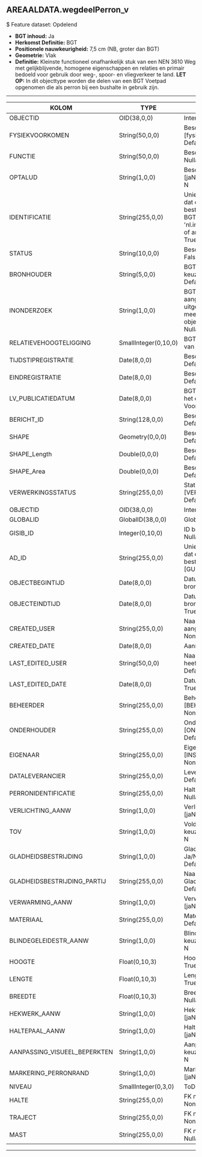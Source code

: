 ## AREAALDATA.wegdeelPerron_v

$ Feature dataset: Opdelend

* __BGT inhoud:__ Ja
* __Herkomst Definitie:__ BGT
* __Positionele nauwkeurigheid:__ 7,5 cm (NB, groter dan BGT)
* __Geometrie:__ Vlak
* __Definitie:__ Kleinste functioneel onafhankelijk stuk van een NEN 3610 Weg met gelijkblijvende, homogene eigenschappen
en relaties en primair bedoeld voor gebruik door weg-, spoor- en vliegverkeer te land. __LET OP:__ In dit objecttype worden die delen van een BGT Voetpad opgenomen die als perron bij een bushalte in gebruik zijn. 

***

|KOLOM                               |TYPE          	    |DEFINITIE|
|------                              |----          	    |-----    |
|OBJECTID                            |OID(38,0,0)         |Interne ID ArcGIS - Nullable: False|
|FYSIEKVOORKOMEN                     |String(50,0,0)      |Beschrijving - keuzelijst [fysiekVoorkomenWGDP] Nullable: False Default: None|
|FUNCTIE                             |String(50,0,0)      |Beschrijving - keuzelijst [functieWGD] Nullable: False Default: None|
|OPTALUD                             |String(1,0,0)       |Beschrijving - keuzelijst [jaNeeOnbekend] Nullable: True Default: N|
|IDENTIFICATIE                       |String(255,0,0)     |Uniek identificatienummer voor het object dat onveranderlijk is zolang het object bestaat: bevat indien van toepassing BGT/IMKL ID in format 'nl.imgeo/imkl.bronhouderscode.LokaalID' of anders: '00000'.LokaalID - Nullable: True Default: None|
|STATUS                              |String(10,0,0)      |Beschrijving - keuzelijst [status] Nullable: False Default: :bestaand|
|BRONHOUDER                          |String(5,0,0)       |BGT, De bronhoudercode van het object, keuzelijst [bronhouder] - Nullable: False Default: None|
|INONDERZOEK                         |String(1,0,0)       |BGT, Een aanduiding waarmee wordt aangegeven dat een onderzoek wordt uitgevoerd naar de juistheid van een of meer gegevens van het betreffende object: Ja/Nee, keuzelijst [jaNee] Nullable: False Default: N|
|RELATIEVEHOOGTELIGGING              |SmallInteger(0,10,0)|BGT, Aanduiding voor de relatieve hoogte van het object - Nullable: False Default: 0|
|TIJDSTIPREGISTRATIE                 |Date(8,0,0)         |Beschrijving - keuzelijst [] Nullable: True Default: None|
|EINDREGISTRATIE                     |Date(8,0,0)         |Beschrijving - keuzelijst [] Nullable: True Default: None|
|LV_PUBLICATIEDATUM                  |Date(8,0,0)         |BGT, Tijdstip waarop deze instantie van het object is opgenomen in de Landelijke Voorziening - Nullable: True|
|BERICHT_ID                          |String(128,0,0)     |Beschrijving - keuzelijst [] Nullable: True Default: None|
|SHAPE                               |Geometry(0,0,0)     |Beschrijving: - keuzelijst [] Nullable: True Default: None|
|SHAPE_Length                        |Double(0,0,0)       |Beschrijving: - keuzelijst [] Nullable: True Default: None|
|SHAPE_Area                          |Double(0,0,0)       |Beschrijving: - keuzelijst [] Nullable: True Default: None|
|VERWERKINGSSTATUS                   |String(255,0,0)    |Status van de gegevens, keuzelijst [VERWERKINGSSTATUS] - Nullable: False Default: Nieuw|
|OBJECTID                            |OID(38,0,0)        |Interne ID ArcGIS - Nullable: False|
|GLOBALID                            |GlobalID(38,0,0)   |Global Unique Identifier - Nullable: False|
|GISIB_ID                            |Integer(0,10,0)    |ID beheer openbare ruimte (GISIB) - Nullable: True|
|AD_ID                               |String(255,0,0)    |Uniek identificatienummer voor het object dat onveranderlijk is zolang het object bestaat in Areaaldata: in format 'AD.[GUID]' - Nullable: False Default: None|
|OBJECTBEGINTIJD                     |Date(8,0,0)        |Datum waarop het object bij de bronhouder is ontstaan - Nullable: True|
|OBJECTEINDTIJD                      |Date(8,0,0)        |Datum waarop het object bij de bronhouder niet meer geldig is - Nullable: True|
|CREATED_USER                        |String(255,0,0)    |Naam van gebruiker die de rij heeft aangemaakt - Nullable: True Default: None|
|CREATED_DATE                        |Date(8,0,0)        |Aanmaakdatum - Nullable: True|
|LAST_EDITED_USER                    |String(50,0,0)     |Naam van gebruiker die de laatste mutatie heeft doorgevoerd - Nullable: True Default: None|
|LAST_EDITED_DATE                    |Date(8,0,0)        |Datum van de laatste mutatie - Nullable: True|
|BEHEERDER                           |String(255,0,0)    |Beheerder van het object, keuzelijst [BEHEERDER] - Nullable: True Default: None|
|ONDERHOUDER                         |String(255,0,0)    |Onderhouder van het object, keuzelijst [ONDERHOUDER] - Nullable: True Default: None|
|EIGENAAR                            |String(255,0,0)    |Eigenaar van het object, keuzelijst [INSTANTIE] - Nullable: True Default: None| 
|DATALEVERANCIER                     |String(255,0,0)    |Leverancier van de data - Nullable: True Default: None|
|PERRONIDENTIFICATIE                 |String(255,0,0)    |Halte identificatie conform NDOV QUAY - Nullable: True Default: None|
|VERLICHTING_AANW                    |String(1,0,0)      |Verlichting aanwezig : Ja/Nee, keuzelijst [jaNee] Nullable: False Default: N|
|TOV                                 |String(1,0,0)      |Voldoet aan richtlijnen TOV : Ja/Nee, keuzelijst [jaNee] Nullable: False Default: N|
|GLADHEIDSBESTRIJDING                |String(1,0,0)      |Gladheidsbestrijding wordt uitgevoerd : Ja/Nee, keuzelijst [jaNee] Nullable: False Default: N|
|GLADHEIDSBESTRIJDING_PARTIJ         |String(255,0,0)    |Naam van de uitvoerende organisatie Gladheidsbestrijding - Nullable: True Default: None|
|VERWARMING_AANW                     |String(1,0,0)      |Verwarming aanwezig : Ja/Nee, keuzelijst [jaNee] Nullable: False Default: N|
|MATERIAAL                           |String(255,0,0)    |Materiaaltpye Perron - Nullable: True Default: None|
|BLINDEGELEIDESTR_AANW               |String(1,0,0)      |Blindegeleidestrook aanwezig : Ja/Nee, keuzelijst [jaNee] Nullable: False Default: N|
|HOOGTE                              |Float(0,10,3)      |Hoogte in Meters, 2 decimalen - Nullable: True|
|LENGTE                              |Float(0,10,3)      |Lengte in Meters, 2 decimalen - Nullable: True|
|BREEDTE                             |Float(0,10,3)      |Breedte in Meters, 2 decimalen - Nullable: True|
|HEKWERK_AANW                        |String(1,0,0)      |Hekwerk aanwezig : Ja/Nee, keuzelijst [jaNee] Nullable: False Default: N|
|HALTEPAAL_AANW                      |String(1,0,0)      |Haltepaal aanwezig : Ja/Nee, keuzelijst [jaNee] Nullable: False Default: N|
|AANPASSING_VISUEEL_BEPERKTEN        |String(1,0,0)      |Aanpassing visueel beperkten : Ja/Nee, keuzelijst [jaNee] Nullable: False Default: N|
|MARKERING_PERRONRAND                |String(1,0,0)      |Markering perronrand : Ja/Nee, keuzelijst [jaNee] Nullable: False Default: N|
|NIVEAU                              |SmallInteger(0,3,0)|ToDo - Nullable: True|
|HALTE                               |String(255,0,0)       |FK naar halte_v - Nullable: True Default: None|
|TRAJECT                             |String(255,0,0)       |FK naar traject_v - Nullable: True Default: None|
|MAST                                |String(255,0,0)     |FK naar mastDraagconstructie_p  - Nullable: True Default: None|

***
